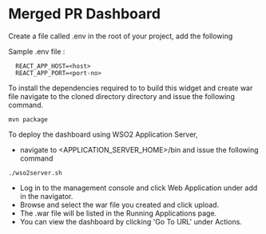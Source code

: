 # Merged PR Dashboard

Create a file called .env in the root of your project, add the following

Sample .env file :

```
  REACT_APP_HOST=<host>
  REACT_APP_PORT=<port-no>
```

To install the dependencies required to to build this widget and create war file navigate to the cloned directory directory and issue the following command.

```
mvn package
```

To deploy the dashboard using WSO2 Application Server,

- navigate to <APPLICATION_SERVER_HOME>/bin and issue the following command

```
./wso2server.sh
```

- Log in to the management console and click Web Application under add in the navigator.
- Browse and select the war file you created and click upload.
- The .war file will be listed in the Running Applications page.
- You can view the dashboard by clicking 'Go To URL' under Actions.
